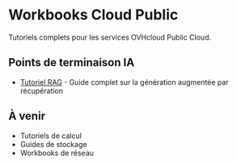 # Workbooks Cloud Public

Tutoriels complets pour les services OVHcloud Public Cloud.

## Points de terminaison IA
- [Tutoriel RAG](/ovhcloud-workbooks/public-cloud/ai-endpoints/rag-tutorial/index.md) - Guide complet sur la génération augmentée par récupération

## À venir
- Tutoriels de calcul
- Guides de stockage
- Workbooks de réseau
